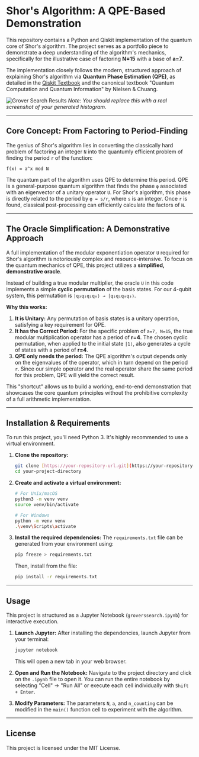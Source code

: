 # Shor's Algorithm: A QPE-Based Demonstration

This repository contains a Python and Qiskit implementation of the quantum core of Shor's algorithm. The project serves as a portfolio piece to demonstrate a deep understanding of the algorithm's mechanics, specifically for the illustrative case of factoring **N=15** with a base of **a=7**.

The implementation closely follows the modern, structured approach of explaining Shor's algorithm via **Quantum Phase Estimation (QPE)**, as detailed in the [Qiskit Textbook](https://quantum.cloud.ibm.com/learning/en/courses/fundamentals-of-quantum-algorithms/phase-estimation-and-factoring/shor-algorithm) and the canonical textbook "Quantum Computation and Quantum Information" by Nielsen & Chuang.

![Grover Search Results](result_plot.png) 
*Note: You should replace this with a real screenshot of your generated histogram.*

---

## Core Concept: From Factoring to Period-Finding

The genius of Shor's algorithm lies in converting the classically hard problem of factoring an integer `N` into the quantumly efficient problem of finding the period `r` of the function:

`f(x) = a^x mod N`

The quantum part of the algorithm uses QPE to determine this period. QPE is a general-purpose quantum algorithm that finds the phase `φ` associated with an eigenvector of a unitary operator `U`. For Shor's algorithm, this phase is directly related to the period by `φ = s/r`, where `s` is an integer. Once `r` is found, classical post-processing can efficiently calculate the factors of `N`.

---

## The Oracle Simplification: A Demonstrative Approach

A full implementation of the modular exponentiation operator `U` required for Shor's algorithm is notoriously complex and resource-intensive. To focus on the quantum mechanics of QPE, this project utilizes a **simplified, demonstrative oracle**.

Instead of building a true modular multiplier, the oracle `U` in this code implements a simple **cyclic permutation** of the basis states. For our 4-qubit system, this permutation is `|q₃q₂q₁q₀⟩ → |q₂q₁q₀q₃⟩`.

**Why this works:**
1.  **It is Unitary:** Any permutation of basis states is a unitary operation, satisfying a key requirement for QPE.
2.  **It has the Correct Period:** For the specific problem of `a=7, N=15`, the true modular multiplication operator has a period of **r=4**. The chosen cyclic permutation, when applied to the initial state `|1⟩`, also generates a cycle of states with a period of **r=4**.
3.  **QPE only needs the period:** The QPE algorithm's output depends only on the eigenvalues of the operator, which in turn depend on the period `r`. Since our simple operator and the real operator share the same period for this problem, QPE will yield the correct result.

This "shortcut" allows us to build a working, end-to-end demonstration that showcases the core quantum principles without the prohibitive complexity of a full arithmetic implementation.

---

## Installation & Requirements

To run this project, you'll need Python 3. It's highly recommended to use a virtual environment.

1.  **Clone the repository:**
    ```bash
    git clone [https://your-repository-url.git](https://your-repository-url.git)
    cd your-project-directory
    ```

2.  **Create and activate a virtual environment:**
    ```bash
    # For Unix/macOS
    python3 -m venv venv
    source venv/bin/activate

    # For Windows
    python -m venv venv
    .\venv\Scripts\activate
    ```

3.  **Install the required dependencies:**
    The `requirements.txt` file can be generated from your environment using:
    ```bash
    pip freeze > requirements.txt
    ```
    Then, install from the file:
    ```bash
    pip install -r requirements.txt
    ```

---

## Usage

This project is structured as a Jupyter Notebook (`groverssearch.ipynb`) for interactive execution.

1.  **Launch Jupyter:**
    After installing the dependencies, launch Jupyter from your terminal:
    ```bash
    jupyter notebook
    ```
    This will open a new tab in your web browser.

2.  **Open and Run the Notebook:**
    Navigate to the project directory and click on the `.ipynb` file to open it. You can run the entire notebook by selecting "Cell" -> "Run All" or execute each cell individually with `Shift + Enter`.

3.  **Modify Parameters:**
    The parameters `N`, `a`, and `n_counting` can be modified in the `main()` function cell to experiment with the algorithm.

---

## License

This project is licensed under the MIT License.
